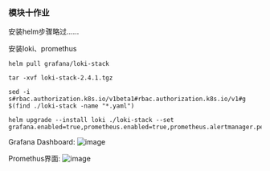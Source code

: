 ### 模块十作业

安装helm步骤略过……

安装loki、promethus
```shell
helm pull grafana/loki-stack

tar -xvf loki-stack-2.4.1.tgz

sed -i s#rbac.authorization.k8s.io/v1beta1#rbac.authorization.k8s.io/v1#g $(find ./loki-stack -name "*.yaml")

helm upgrade --install loki ./loki-stack --set grafana.enabled=true,prometheus.enabled=true,prometheus.alertmanager.persistentVolume.enabled=false,prometheus.server.persistentVolume.enabled=false
```

Grafana Dashboard:
![image](https://user-images.githubusercontent.com/32237514/146003464-c6cae003-78c7-4d6a-9ecf-8e0b481648e3.png)

Promethus界面:
![image](https://user-images.githubusercontent.com/32237514/146003664-811da5b9-7f46-45ec-a4df-a165c2cbd0e7.png)
